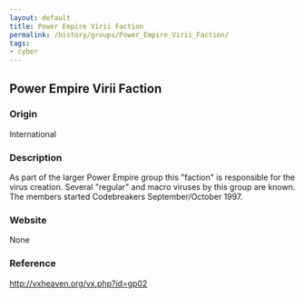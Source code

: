 ```yaml
---
layout: default
title: Power Empire Virii Faction
permalink: /history/groups/Power_Empire_Virii_Faction/
tags:
- cyber
---
```


## Power Empire Virii Faction

### Origin
International

### Description
As part of the larger Power Empire group this "faction" is responsible for the virus creation. Several "regular" and macro viruses by this group are known. The members started Codebreakers September/October 1997.

### Website
None

### Reference
http://vxheaven.org/vx.php?id=gp02
